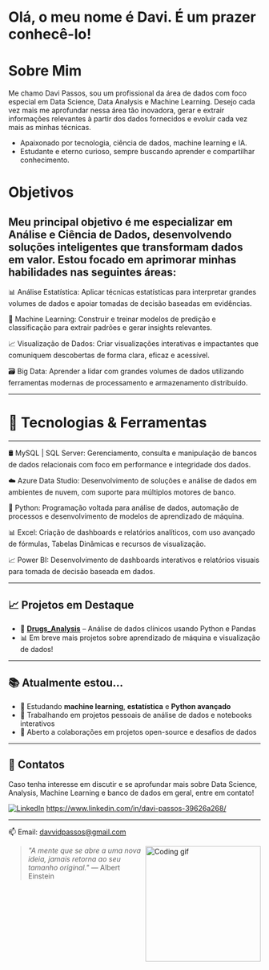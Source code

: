 # Olá, o meu nome é Davi. É um prazer conhecê-lo!  
# Sobre Mim
Me chamo Davi Passos, sou um profissional da área de dados com foco especial em Data Science, Data Analysis e Machine Learning. Desejo cada vez mais me aprofundar nessa área tão inovadora, gerar e extrair informações relevantes à partir dos dados fornecidos e evoluir cada vez mais as minhas técnicas. 

- Apaixonado por tecnologia, ciência de dados, machine learning e IA.  
- Estudante e eterno curioso, sempre buscando aprender e compartilhar conhecimento.  

# Objetivos
Meu principal objetivo é me especializar em Análise e Ciência de Dados, desenvolvendo soluções inteligentes que transformam dados em valor. Estou focado em aprimorar minhas habilidades nas seguintes áreas:
---
📊 Análise Estatística: Aplicar técnicas estatísticas para interpretar grandes volumes de dados e apoiar tomadas de decisão baseadas em evidências.

🤖 Machine Learning: Construir e treinar modelos de predição e classificação para extrair padrões e gerar insights relevantes.

📈 Visualização de Dados: Criar visualizações interativas e impactantes que comuniquem descobertas de forma clara, eficaz e acessível.

🗃️ Big Data: Aprender a lidar com grandes volumes de dados utilizando ferramentas modernas de processamento e armazenamento distribuído.

---
# 🚀 Tecnologias & Ferramentas
---
🛢️ MySQL | SQL Server: Gerenciamento, consulta e manipulação de bancos de dados relacionais com foco em performance e integridade dos dados.

☁️ Azure Data Studio: Desenvolvimento de soluções e análise de dados em ambientes de nuvem, com suporte para múltiplos motores de banco.

🐍 Python: Programação voltada para análise de dados, automação de processos e desenvolvimento de modelos de aprendizado de máquina.

📊 Excel: Criação de dashboards e relatórios analíticos, com uso avançado de fórmulas, Tabelas Dinâmicas e recursos de visualização.

📈 Power BI: Desenvolvimento de dashboards interativos e relatórios visuais para tomada de decisão baseada em dados.

---
## 📈 Projetos em Destaque
- 🔬 **[Drugs_Analysis](https://github.com/DaviFPassos/Drugs_Analysis)** – Análise de dados clínicos usando Python e Pandas
- 📊 Em breve mais projetos sobre aprendizado de máquina e visualização de dados!
---
## 📚 Atualmente estou...
- 🌱 Estudando **machine learning**, **estatística** e **Python avançado**
- 🔭 Trabalhando em projetos pessoais de análise de dados e notebooks interativos
- 🤝 Aberto a colaborações em projetos open-source e desafios de dados
---
## 💬 Contatos
Caso tenha interesse em discutir e se aprofundar mais sobre Data Science, Analysis, Machine Learning e banco de dados em geral, entre em contato!

[![LinkedIn](https://img.shields.io/badge/LinkedIn-blue?style=flat&logo=linkedin&logoColor=white)](https://www.linkedin.com/in/seu-usuario/)
https://www.linkedin.com/in/davi-passos-39626a268/

---
📫 Email: davvidpassos@gmail.com  

<img align="right" height="230" src="https://media.giphy.com/media/qgQUggAC3Pfv687qPC/giphy.gif" alt="Coding gif" />


> _"A mente que se abre a uma nova ideia, jamais retorna ao seu tamanho original."_ — Albert Einstein
